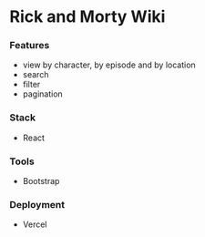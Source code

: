 # Rick and Morty Wiki

### Features

- view by character, by episode and by location
- search
- filter
- pagination

### Stack

- React

### Tools

- Bootstrap

### Deployment

- Vercel

